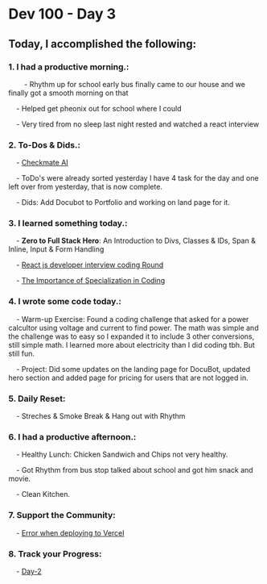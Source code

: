 # Dev 100 - Day 3

## Today, I accomplished the following:

### 1. **I had a productive morning.**:
    
    - Rhythm up for school early bus finally came to our house and we finally got a smooth morning on that

    - Helped get pheonix out for school where I could

    - Very tired from no sleep last night rested and watched a react interview

### 2. **To-Dos & Dids.**:

    - [Checkmate AI](https://checkmate-ai.vercel.app/)

    - ToDo's were already sorted yesterday I have 4 task for the day and one left over from yesterday, that is now complete.

    - Dids: Add Docubot to Portfolio and working on land page for it.
    
### 3. **I learned something today.**:

    - **Zero to Full Stack Hero**: An Introduction to Divs, Classes & IDs, Span & Inline, Input & Form Handling

    - [React js developer interview coding Round](https://www.youtube.com/watch?v=ZRSetk_Fsu0)

    - [The Importance of Specialization in Coding](https://www.youtube.com/watch?v=ImSjJwzqAss)  

### 4. **I wrote some code today.**:

    - Warm-up Exercise: Found a coding challenge that asked for a power calcultor using voltage and current to find power. The math was simple and the challenge was to easy so I expanded it to include 3 other conversions, still simple math. I learned more about electricity than I did coding tbh. But still fun.

    - Project: Did some updates on the landing page for DocuBot, updated hero section and added page for pricing for users that are not logged in. 

### 5. **Daily Reset**:

    - Streches & Smoke Break & Hang out with Rhythm

### 6. **I had a productive afternoon.**:    

    - Healthy Lunch: Chicken Sandwich and Chips not very healthy.

    - Got Rhythm from bus stop talked about school and got him snack and movie.

    - Clean Kitchen.

### 7. **Support the Community**:

    - [Error when deploying to Vercel](https://www.skool.com/universityofcode/error-when-deploying-to-vercel)    

### 8. **Track your Progress**:

    - [Day-2](https://www.skool.com/universityofcode/dev-100-day-2)


